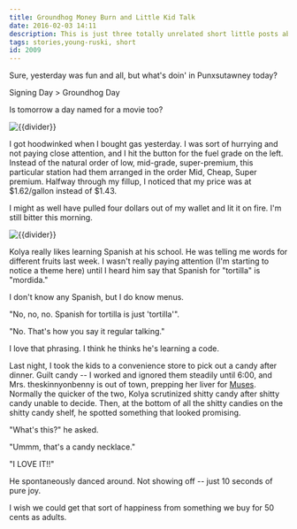 ```yaml
---
title: Groundhog Money Burn and Little Kid Talk
date: 2016-02-03 14:11
description: This is just three totally unrelated short little posts about what's been happening around the theskinnyonbenny house.
tags: stories,young-ruski, short
id: 2009
---
```

Sure, yesterday was fun and all, but what's doin' in Punxsutawney today?

Signing Day > Groundhog Day

Is tomorrow a day named for a movie too?

<img src="/img/greenline.gif" class="greenline" alt="{{divider}}" />

I got hoodwinked when I bought gas yesterday.  I was sort of hurrying and not paying close attention, and I hit the button for the fuel grade on the left.  Instead of the natural order of low, mid-grade, super-premium, this particular station had them arranged in the order Mid, Cheap, Super premium.  Halfway through my fillup, I noticed that my price was at $1.62/gallon instead of $1.43.  

I might as well have pulled four dollars out of my wallet and lit it on fire.  I'm still bitter this morning.

<img src="/img/greenline.gif" class="greenline" alt="{{divider}}" />

Kolya really likes learning Spanish at his school.  He was telling me words for different fruits last week.  I wasn't really paying attention (I'm starting to notice a theme here) until I heard him say that Spanish for "tortilla" is "mordida."

I don't know any Spanish, but I do know menus.

"No, no, no.  Spanish for tortilla is just 'tortilla'".

"No.  That's how you say it regular talking."

I love that phrasing.  I think he thinks he's learning a code.

Last night, I took the kids to a convenience store to pick out a candy after dinner.  Guilt candy -- I worked and ignored them steadily until 6:00, and Mrs. theskinnyonbenny is out of town, prepping her liver for <a href="http://kreweofmuses.org/" target="_blank">Muses</a>.  Normally the quicker of the two, Kolya scrutinized shitty candy after shitty candy unable to decide.  Then, at the bottom of all the shitty candies on the shitty candy shelf, he spotted something that looked promising.

"What's this?" he asked.

"Ummm, that's a candy necklace."

"I LOVE IT!!"  

He spontaneously danced around.  Not showing off -- just 10 seconds of pure joy.  

I wish we could get that sort of happiness from something we buy for 50 cents as adults.
